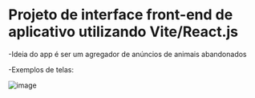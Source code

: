# Projeto de interface front-end de aplicativo utilizando Vite/React.js

-Ideia do app é ser um agregador de anúncios de animais abandonados

-Exemplos de telas:

![image](https://github.com/Leno17/SOSAnimais/assets/127207859/1a0a1909-2645-4f79-9d48-824c25d91f46)
